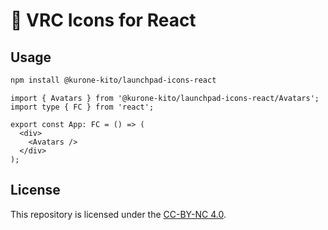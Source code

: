 # 🚀 VRC Icons for React

## Usage

```sh
npm install @kurone-kito/launchpad-icons-react
```

```tsx
import { Avatars } from '@kurone-kito/launchpad-icons-react/Avatars';
import type { FC } from 'react';

export const App: FC = () => (
  <div>
    <Avatars />
  </div>
);
```

## License

This repository is licensed under the [CC-BY-NC 4.0](LICENSE).
